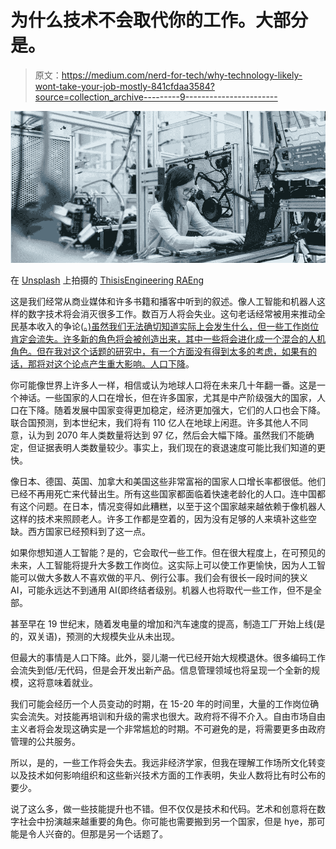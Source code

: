 # 为什么技术不会取代你的工作。大部分是。

> 原文：<https://medium.com/nerd-for-tech/why-technology-likely-wont-take-your-job-mostly-841cfdaa3584?source=collection_archive---------9----------------------->

![](img/6a108d5bea5ade2df422055773e5af01.png)

在 [Unsplash](https://unsplash.com/s/photos/technology?utm_source=unsplash&utm_medium=referral&utm_content=creditCopyText) 上拍摄的 [ThisisEngineering RAEng](https://unsplash.com/@thisisengineering?utm_source=unsplash&utm_medium=referral&utm_content=creditCopyText)

这是我们经常从商业媒体和许多书籍和播客中听到的叙述。像人工智能和机器人这样的数字技术将会消灭很多工作。数百万人将会失业。这句老话经常被用来推动全民基本收入的争论([。)虽然我们无法确切知道实际上会发生什么，但一些工作岗位肯定会流失。许多新的角色将会被创造出来，其中一些将会进化成一个混合的人机角色。但在我对这个话题的研究中，有一个方面没有得到太多的考虑，如果有的话，那将对这个论点产生重大影响。](https://www.investopedia.com/news/history-of-universal-basic-income/)[人口下降](https://www.sciencedaily.com/releases/2020/07/200715150444.htm)。

你可能像世界上许多人一样，相信或认为地球人口将在未来几十年翻一番。这是一个神话。一些国家的人口在增长，但在许多国家，尤其是中产阶级强大的国家，人口在下降。随着发展中国家变得更加稳定，经济更加强大，它们的人口也会下降。联合国预测，到本世纪末，我们将有 110 亿人在地球上闲逛。许多其他人不同意，认为到 2070 年人类数量将达到 97 亿，然后会大幅下降。虽然我们不能确定，但证据表明人类数量较少。事实上，我们现在的衰退速度可能比我们知道的更快。

像日本、德国、英国、加拿大和美国这些非常富裕的国家人口增长率都很低。他们已经不再用死亡来代替出生。所有这些国家都面临着快速老龄化的人口。连中国都有这个问题。在日本，情况变得如此糟糕，以至于这个国家越来越依赖于像机器人这样的技术来照顾老人。许多工作都是空着的，因为没有足够的人来填补这些空缺。西方国家已经预料到了这一点。

如果你想知道人工智能？是的，它会取代一些工作。但在很大程度上，在可预见的未来，人工智能将提升大多数工作岗位。这实际上可以使工作更愉快，因为人工智能可以做大多数人不喜欢做的平凡、例行公事。我们会有很长一段时间的狭义 AI，可能永远达不到通用 AI(即终结者级别。机器人也将取代一些工作，但不是全部。

甚至早在 19 世纪末，随着发电量的增加和汽车速度的提高，制造工厂开始上线(是的，双关语)，预测的大规模失业从未出现。

但最大的事情是人口下降。此外，婴儿潮一代已经开始大规模退休。很多编码工作会流失到低/无代码，但是会开发出新产品。信息管理领域也将呈现一个全新的规模，这将意味着就业。

我们可能会经历一个人员变动的时期，在 15-20 年的时间里，大量的工作岗位确实会流失。对技能再培训和升级的需求也很大。政府将不得不介入。自由市场自由主义者将会发现这确实是一个非常尴尬的时期。不可避免的是，将需要更多由政府管理的公共服务。

所以，是的，一些工作将会失去。我远非经济学家，但我在理解工作场所文化转变以及技术如何影响组织和这些新兴技术方面的工作表明，失业人数将比有时公布的要少。

说了这么多，做一些技能提升也不错。但不仅仅是技术和代码。艺术和创意将在数字社会中扮演越来越重要的角色。你可能也需要搬到另一个国家，但是 hye，那可能是令人兴奋的。但那是另一个话题了。